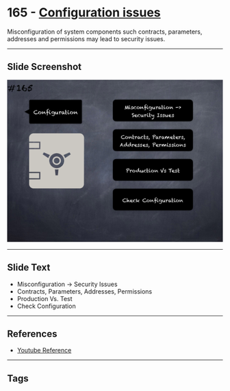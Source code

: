 # 165 - [Configuration issues](Configuration%20issues.md)
Misconfiguration of system components such contracts, parameters, addresses and permissions may lead to security issues.
___
## Slide Screenshot
![0165.png](../../images/5.Pitfalls%20and%20Best%20Practices%20201/165.png)
___
## Slide Text
- Misconfiguration -> Security Issues
- Contracts, Parameters, Addresses, Permissions
- Production Vs. Test
- Check Configuration
___
## References
- [Youtube Reference](https://youtu.be/IVbEIbIpWUY?t=320)
___
## Tags